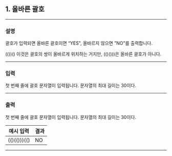 ## 1. 올바른 괄호
*************************************************************************
### 설명

괄호가 입력되면 올바른 괄호이면 “YES", 올바르지 않으면 ”NO"를 출력합니다.

(())() 이것은 괄호의 쌍이 올바르게 위치하는 거지만, (()()))은 올바른 괄호가 아니다.

-------------------------------------------------------------------------
### 입력
첫 번째 줄에 괄호 문자열이 입력됩니다. 문자열의 최대 길이는 30이다.

-------------------------------------------------------------------------
### 출력
첫 번째 줄에 괄호 문자열이 입력됩니다. 문자열의 최대 길이는 30이다.

| 예시 입력 | 결과  |
|---|-----|
|(()(()))(()| NO  |

-------------------------------------------------------------------------